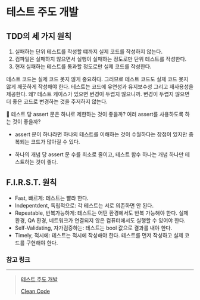 # 테스트 주도 개발

## TDD의 세 가지 원칙

1. 실패하는 단위 테스트를 작성할 떄까지 실제 코드를 작성하지 않는다.
2. 컴파일은 실패하지 않으면서 실행이 실패하는 정도로만 단위 테스트를 작성한다.
3. 현재 실패하는 테스트를 통과할 정도로만 실제 코드를 작성한다.

테스트 코드는 실제 코드 못지 않게 중요하다. 그러므로 테스트 코드도 실제 코드 못지 않게 깨끗하게 작성해야 한다. 테스트는 코드에 유연성과 유지보수성 그리고 재사용성을 제공한다. 왜? 테스트 케이스가 있으면 변경이 두렵지 않으니까. 변경이 두렵지 않으면 더 좋은 코드로 변경하는 것을 주저하지 않는다.

🤔 테스트 당 assert 문은 하나로 제한하는 것이 좋을까? 여러 assert를 사용하도록 하는 것이 좋을까?

- assert 문이 하나라면 하나의 테스트를 이해하는 것이 수월하다는 장점이 있지만 중복되는 코드가 많아질 수 있다.

- 하나의 개념 당 assert 문 수를 최소로 줄이고, 테스트 함수 하나는 개념 하나만 테스트하는 것이 좋다.

## F.I.R.S.T. 원칙

- Fast, 빠르게: 테스트는 빨라 한다.
- Indepentdent, 독립적으로: 각 테스트는 서로 의존하면 안 된다.
- Repeatable, 반복가능하게: 테스트는 어떤 환경에서도 반복 가능해야 한다. 실제 환경, QA 환경, 네트워크가 연결되지 않은 컴퓨터에서도 실행할 수 있어야 한다.
- Self-Validating, 자가검증하는: 테스트는 bool 값으로 결과를 내야 한다.
- Timely, 적시에: 테스트는 적시에 작성해야 한다. 테스트를 먼저 작성하고 실제 코드를 구현해야 한다.

### 참고 링크

---

> [테스트 주도 개발](https://book.naver.com/bookdb/book_detail.nhn?bid=7443642)
>
> [Clean Code](https://book.naver.com/bookdb/book_detail.nhn?bid=7390287)